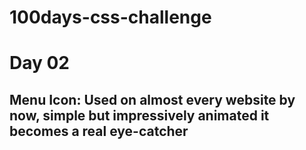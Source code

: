 # 100days-css-challenge

# **Day 02**

## Menu Icon: Used on almost every website by now, simple but impressively animated it becomes a real eye-catcher
